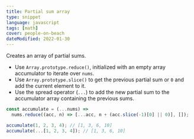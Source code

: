 ```yaml
---
title: Partial sum array
type: snippet
language: javascript
tags: [math]
cover: people-on-beach
dateModified: 2022-01-30
---
```


Creates an array of partial sums.

- Use `Array.prototype.reduce()`, initialized with an empty array accumulator to iterate over `nums`.
- Use `Array.prototype.slice()` to get the previous partial sum or `0` and add the current element to it.
- Use the spread operator (`...`) to add the new partial sum to the accumulator array containing the previous sums.

```js
const accumulate = (...nums) =>
  nums.reduce((acc, n) => [...acc, n + (acc.slice(-1)[0] || 0)], []);
```

```js
accumulate(1, 2, 3, 4); // [1, 3, 6, 10]
accumulate(...[1, 2, 3, 4]); // [1, 3, 6, 10]
```
